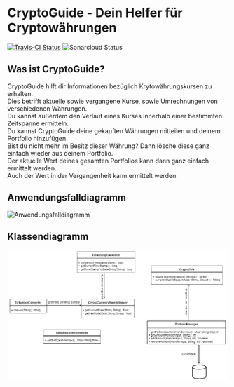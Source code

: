 # CryptoGuide - Dein Helfer für Cryptowährungen
[![Travis-CI Status](https://travis-ci.org/sweIhm-ws2018-19/skillproject-do-3.svg?branch=master)](https://travis-ci.org/sweIhm-ws2018-19/skillproject-do-3)
![Sonarcloud Status](https://sonarcloud.io/api/project_badges/measure?project=cryptoguide%3ACryptoGuide&metric=alert_status)

## Was ist CryptoGuide?
CryptoGuide hilft dir Informationen bezüglich Krytowährungskursen zu erhalten.  
Dies betrifft aktuelle sowie vergangene Kurse, sowie Umrechnungen von verschiedenen Währungen.  
Du kannst außerdem den Verlauf eines Kurses innerhalb einer bestimmten Zeitspanne ermitteln.  
Du kannst CryptoGuide deine gekauften Währungen mitteilen und deinem Portfolio hinzufügen.  
Bist du nicht mehr im Besitz dieser Währung? Dann lösche diese ganz einfach wieder aus deinem Portfolio.  
Der aktuelle Wert deines gesamten Portfolios kann dann ganz einfach ermittelt werden.  
Auch der Wert in der Vergangenheit kann ermittelt werden.


## Anwendungsfalldiagramm
![Anwendungsfalldiagramm](https://github.com/sweIhm-ws2018-19/cryptoguide/blob/master/docs/images/UCAlexa.png)

## Klassendiagramm
![Klassendiagramm](https://github.com/sweIhm-ws2018-19/cryptoguide/blob/master/docs/images/Fachklassendiagramm.png)

